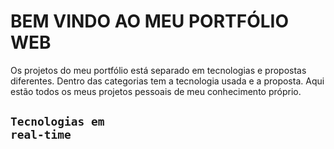 # BEM VINDO AO MEU PORTFÓLIO WEB
 Os projetos do meu portfólio está separado em tecnologias e propostas diferentes. Dentro das categorias tem a tecnologia usada e a proposta.
 Aqui estão todos os meus projetos pessoais de meu conhecimento próprio.<br/>
<code><h2 style="color: ##C1BFBF">Tecnologias em real-time</h2></code>
